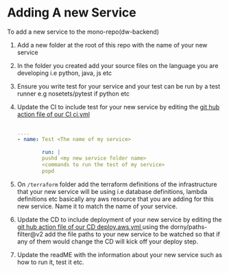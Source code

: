 # Adding A new Service

To add a new service to the mono-repo(dw-backend) 

1. Add a new folder at the root of this repo with the name of your new service

2. In the folder you created add your source files on the language you are developing i.e python, java, js etc

3. Ensure you write test for your service and your test can be run by a test runner e.g nosetets/pytest if python etc

4. Update the CI to include test for your new service by editing the [git hub action file of our CI ci.yml](https://github.com/Exodus-Mobility/dw-backend/blob/main/.github/workflows/ci.yml)

    ``` yml linenums="62"

    ....
    - name: Test <The name of my service>
            
            run: |
            pushd <my new service folder name>
            <commands to run the test of my service>
            popd

    ```

5. On `/terraform` folder add the terraform definitions of the infrastructure that your new service will be using i.e database definitions, lambda definitions etc basically any aws resource that you are adding for this new service. Name it to match the name of your service.

6. Update the CD to include deployment of your new service by editing the [git hub action file of our CD deploy.aws.yml
](https://github.com/Exodus-Mobility/dw-backend/blob/main/.github/workflows/deploy.aws.yml) using the dorny/paths-filter@v2 add the file paths to your new service to be watched so that if any of them would change the CD will kick off your deploy step.

7. Update the readME with the information about your new service such as how to run it, test it etc.